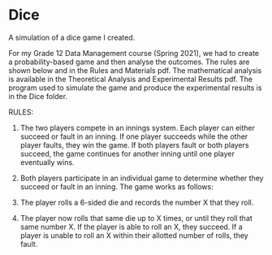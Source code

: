 # Dice
A simulation of a dice game I created.

For my Grade 12 Data Management course (Spring 2021), we had to create a probability-based game and then analyse the outcomes.
The rules are shown below and in the Rules and Materials pdf.
The mathematical analysis is available in the Theoretical Analysis and Experimental Results pdf.
The program used to simulate the game and produce the experimental results is in the Dice folder.

RULES:

  1. The two players compete in an innings system. Each player can either succeed or fault in an inning. If one player succeeds while the other player faults, they win the game. If both players fault or both players succeed, the game continues for another inning until one player eventually wins.

  2. Both players participate in an individual game to determine whether they succeed or fault in an inning. The game works as follows:

  3. The player rolls a 6-sided die and records the number X that they roll.

  4. The player now rolls that same die up to X times, or until they roll that same number X. If the player is able to roll an X, they succeed. If a player is unable to roll an X within their allotted number of rolls, they fault.
